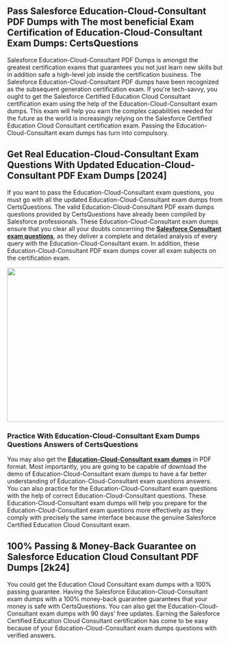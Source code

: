 <h2>Pass Salesforce Education-Cloud-Consultant PDF Dumps with The most beneficial Exam Certification of Education-Cloud-Consultant Exam Dumps: CertsQuestions</h2>
<p>Salesforce Education-Cloud-Consultant PDF Dumps is amongst the greatest certification exams that guarantees you not just learn new skills but in addition safe a high-level job inside the certification business. The Salesforce Education-Cloud-Consultant PDF dumps have been recognized as the subsequent generation certification exam. If you're tech-savvy, you ought to get the Salesforce Certified Education Cloud Consultant certification exam using the help of the Education-Cloud-Consultant exam dumps. This exam will help you earn the complex capabilities needed for the future as the world is increasingly relying on the Salesforce Certified Education Cloud Consultant certification exam. Passing the Education-Cloud-Consultant exam dumps has turn into compulsory.</p>
<h2>Get Real Education-Cloud-Consultant Exam Questions With Updated Education-Cloud-Consultant PDF Exam Dumps [2024]</h2>
<p>If you want to pass the Education-Cloud-Consultant exam questions, you must go with all the updated Education-Cloud-Consultant exam dumps from CertsQuestions. The valid Education-Cloud-Consultant PDF exam dumps questions provided by CertsQuestions have already been compiled by Salesforce professionals. These Education-Cloud-Consultant exam dumps ensure that you clear all your doubts concerning the <strong><a href="https://www.certsquestions.com/salesforce-consultant-certification.html">Salesforce Consultant exam questions</a></strong>, as they deliver a complete and detailed analysis of every query with the Education-Cloud-Consultant exam. In addition, these Education-Cloud-Consultant PDF exam dumps cover all exam subjects on the certification exam.</p>
<p><img style="display: block; margin-left: auto; margin-right: auto;" src="https://i.imgur.com/53zZ4Bb.png" alt="" width="720" height="360" /></p>
<h3>Practice With Education-Cloud-Consultant Exam Dumps Questions Answers of CertsQuestions</h3>
<p>You may also get the <a href="https://www.certsquestions.com/Education-Cloud-Consultant-pdf-dumps.html"><strong>Education-Cloud-Consultant exam dumps</strong></a> in PDF format. Most importantly, you are going to be capable of download the demo of Education-Cloud-Consultant exam dumps to have a far better understanding of Education-Cloud-Consultant exam questions answers. You can also practice for the Education-Cloud-Consultant exam questions with the help of correct Education-Cloud-Consultant questions. These Education-Cloud-Consultant exam dumps will help you prepare for the Education-Cloud-Consultant exam questions more effectively as they comply with precisely the same interface because the genuine Salesforce Certified Education Cloud Consultant exam.</p>
<h2>100% Passing &amp; Money-Back Guarantee on Salesforce Education Cloud Consultant PDF Dumps [2k24]</h2>
<p>You could get the Education Cloud Consultant exam dumps with a 100% passing guarantee. Having the Salesforce Education-Cloud-Consultant exam dumps with a 100% money-back guarantee guarantees that your money is safe with CertsQuestions. You can also get the Education-Cloud-Consultant exam dumps with 90 days&rsquo; free updates. Earning the Salesforce Certified Education Cloud Consultant certification has come to be easy because of your Education-Cloud-Consultant exam dumps questions with verified answers.</p>
